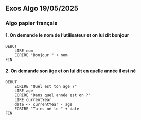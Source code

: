 
## Exos Algo 19/05/2025


### Algo papier français


#### 1. On demande le nom de l’utilisateur et on lui dit bonjour
```
DEBUT
	LIRE nom
	ECRIRE "Bonjour " + nom
FIN
```

#### 2. On demande son âge et on lui dit en quelle année il est né
```
DEBUT
	ECRIRE "Quel est ton age ?"
	LIRE age
	ECRIRE "Dans quel année est on ?"
	LIRE currentYear
	date <- currentYear - age
	ECRIRE "Tu es né le " + date
FIN
```